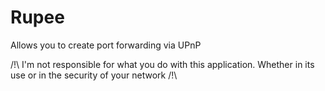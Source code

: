 # Rupee
Allows you to create port forwarding via UPnP

/!\ I'm not responsible for what you do with this application. Whether in its use or in the security of your network /!\
